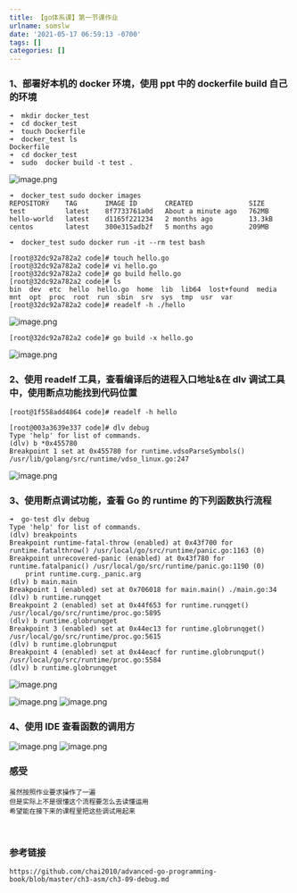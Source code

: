 ```yaml
---
title: 【go体系课】第一节课作业
urlname: somslw
date: '2021-05-17 06:59:13 -0700'
tags: []
categories: []
---
```


### 1、部署好本机的 docker 环境，使用 ppt 中的 dockerfile build 自己的环境

```
➜  mkdir docker_test
➜  cd docker_test
➜  touch Dockerfile
➜  docker_test ls
Dockerfile
➜  cd docker_test
➜  sudo  docker build -t test .
```

![image.png](https://cdn.nlark.com/yuque/0/2021/png/290620/1621260201162-a98a6dff-69ea-4e6b-8ddf-2763190286a6.png#clientId=u720ca13e-8081-4&from=paste&height=771&id=uf43edb0a&margin=%5Bobject%20Object%5D&name=image.png&originHeight=771&originWidth=1212&originalType=binary&size=179148&status=done&style=none&taskId=ud67e34c3-6b6a-4e7f-8b6f-2803dbcb5c0&width=1212)

```
➜  docker_test sudo docker images
REPOSITORY    TAG       IMAGE ID       CREATED              SIZE
test          latest    8f7733761a0d   About a minute ago   762MB
hello-world   latest    d1165f221234   2 months ago         13.3kB
centos        latest    300e315adb2f   5 months ago         209MB

➜  docker_test sudo docker run -it --rm test bash

[root@32dc92a782a2 code]# touch hello.go
[root@32dc92a782a2 code]# vi hello.go
[root@32dc92a782a2 code]# go build hello.go
[root@32dc92a782a2 code]# ls
bin  dev  etc  hello  hello.go	home  lib  lib64  lost+found  media  mnt  opt  proc  root  run	sbin  srv  sys	tmp  usr  var
[root@32dc92a782a2 code]# readelf -h ./hello

```

![image.png](https://cdn.nlark.com/yuque/0/2021/png/290620/1621260341230-f0b4fd44-2146-4266-a96e-fc54e6bdb296.png#clientId=u720ca13e-8081-4&from=paste&height=506&id=u70356252&margin=%5Bobject%20Object%5D&name=image.png&originHeight=506&originWidth=1139&originalType=binary&size=103341&status=done&style=none&taskId=u9a72da07-3190-4a72-ba36-2fc8e5f134b&width=1139)

```
[root@32dc92a782a2 code]# go build -x hello.go
```

![image.png](https://cdn.nlark.com/yuque/0/2021/png/290620/1621260966852-50f9b11a-bde7-412a-b5da-f4823b7718a3.png#clientId=u720ca13e-8081-4&from=paste&height=975&id=u28e778d1&margin=%5Bobject%20Object%5D&name=image.png&originHeight=975&originWidth=1907&originalType=binary&size=297914&status=done&style=none&taskId=u19681f61-15b1-482c-b828-d602dfd2670&width=1907)

### 2、使用 readelf 工具，查看编译后的进程入口地址&在 dlv 调试工具中，使用断点功能找到代码位置

```
[root@1f558add4864 code]# readelf -h hello

[root@003a3639e337 code]# dlv debug
Type 'help' for list of commands.
(dlv) b *0x455780
Breakpoint 1 set at 0x455780 for runtime.vdsoParseSymbols() /usr/lib/golang/src/runtime/vdso_linux.go:247

```

![image.png](https://cdn.nlark.com/yuque/0/2021/png/290620/1621263202382-505f0a5c-2114-4843-9796-c28fe794f5dd.png#clientId=u157e1589-c31a-4&from=paste&height=469&id=u2bed5392&margin=%5Bobject%20Object%5D&name=image.png&originHeight=469&originWidth=998&originalType=binary&size=90816&status=done&style=none&taskId=u16702050-9eb5-4dce-b870-cfd815e6d55&width=998)

### 3、使用断点调试功能，查看 Go 的 runtime 的下列函数执行流程

```
➜  go-test dlv debug
Type 'help' for list of commands.
(dlv) breakpoints
Breakpoint runtime-fatal-throw (enabled) at 0x43f700 for runtime.fatalthrow() /usr/local/go/src/runtime/panic.go:1163 (0)
Breakpoint unrecovered-panic (enabled) at 0x43f780 for runtime.fatalpanic() /usr/local/go/src/runtime/panic.go:1190 (0)
	print runtime.curg._panic.arg
(dlv) b main.main
Breakpoint 1 (enabled) set at 0x706018 for main.main() ./main.go:34
(dlv) b runtime.runqget
Breakpoint 2 (enabled) set at 0x44f653 for runtime.runqget() /usr/local/go/src/runtime/proc.go:5895
(dlv) b runtime.globrunqget
Breakpoint 3 (enabled) set at 0x44ec13 for runtime.globrunqget() /usr/local/go/src/runtime/proc.go:5615
(dlv) b runtime.globrunqput
Breakpoint 4 (enabled) set at 0x44eacf for runtime.globrunqput() /usr/local/go/src/runtime/proc.go:5584
(dlv) b runtime.globrunqget

```

![image.png](https://cdn.nlark.com/yuque/0/2021/png/290620/1621348666602-bead13da-00bc-4ef6-a914-103e36049299.png#clientId=u40059bce-f853-4&from=paste&height=291&id=u67ac32f0&margin=%5Bobject%20Object%5D&name=image.png&originHeight=291&originWidth=1104&originalType=binary&size=77636&status=done&style=none&taskId=u9966194b-7f48-4dd6-b24e-85a9e0b8a1b&width=1104)

![image.png](https://cdn.nlark.com/yuque/0/2021/png/290620/1621348749726-eaf96c05-3f75-4098-ad16-440dff6f6d93.png#clientId=u40059bce-f853-4&from=paste&height=792&id=u0458a8f9&margin=%5Bobject%20Object%5D&name=image.png&originHeight=792&originWidth=982&originalType=binary&size=152440&status=done&style=none&taskId=u520ef340-2217-4f65-91d2-138ce2c96b7&width=982)
![image.png](https://cdn.nlark.com/yuque/0/2021/png/290620/1621348781026-c0ffa09e-4ba6-4462-9e18-5b16760d70ba.png#clientId=u40059bce-f853-4&from=paste&height=589&id=uf9a62ad4&margin=%5Bobject%20Object%5D&name=image.png&originHeight=589&originWidth=848&originalType=binary&size=124490&status=done&style=none&taskId=u1d790573-abf3-4e12-95ee-54ea2a721df&width=848)

### 4、使用 IDE 查看函数的调用方

![image.png](https://cdn.nlark.com/yuque/0/2021/png/290620/1621349578038-827ca94f-c886-486f-9fdf-f03a8390feea.png#clientId=u40059bce-f853-4&from=paste&height=775&id=u58d0a64e&margin=%5Bobject%20Object%5D&name=image.png&originHeight=775&originWidth=1412&originalType=binary&size=180910&status=done&style=none&taskId=u4232c30d-11d0-4a63-862d-eb778849bd1&width=1412)
![image.png](https://cdn.nlark.com/yuque/0/2021/png/290620/1621349641160-7382931e-a9fd-45e1-a52f-0c290db5962b.png#clientId=u40059bce-f853-4&from=paste&height=740&id=u1e28dc5d&margin=%5Bobject%20Object%5D&name=image.png&originHeight=740&originWidth=1413&originalType=binary&size=162383&status=done&style=none&taskId=u4f5929d4-0e13-40c6-9166-ab11685d0c9&width=1413)

### 感受

```
虽然按照作业要求操作了一遍
但是实际上不是很懂这个流程要怎么去读懂运用
希望能在接下来的课程里把这些调试用起来
```

​

### 参考链接

```
https://github.com/chai2010/advanced-go-programming-book/blob/master/ch3-asm/ch3-09-debug.md
```

​

​
